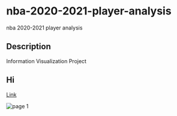 # nba-2020-2021-player-analysis

nba 2020-2021 player analysis

## Description

Information Visualization Project

## Hi

[Link](https://sunrisehouse.github.io/nba-2020-2021-player-analysis)

![page 1](https://sunrisehouse.github.io/nba-2020-2021-player-analysis/images/screenshot.PNG)
